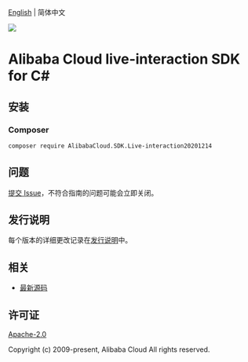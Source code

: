 [English](README.md) | 简体中文

![](https://aliyunsdk-pages.alicdn.com/icons/AlibabaCloud.svg)

# Alibaba Cloud live-interaction SDK for C#

## 安装

### Composer

```bash
composer require AlibabaCloud.SDK.Live-interaction20201214
```

## 问题

[提交 Issue](https://github.com/aliyun/alibabacloud-csharp-sdk/issues/new)，不符合指南的问题可能会立即关闭。

## 发行说明

每个版本的详细更改记录在[发行说明](./ChangeLog.md)中。

## 相关

* [最新源码](https://github.com/aliyun/alibabacloud-csharp-sdk/)

## 许可证

[Apache-2.0](http://www.apache.org/licenses/LICENSE-2.0)

Copyright (c) 2009-present, Alibaba Cloud All rights reserved.
